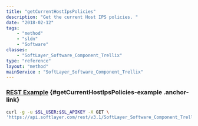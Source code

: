 ```yaml
---
title: "getCurrentHostIpsPolicies"
description: "Get the current Host IPS policies. "
date: "2018-02-12"
tags:
    - "method"
    - "sldn"
    - "Software"
classes:
    - "SoftLayer_Software_Component_Trellix"
type: "reference"
layout: "method"
mainService : "SoftLayer_Software_Component_Trellix"
---
```


### [REST Example](#getCurrentHostIpsPolicies-example) <a href="/article/rest/"><i class="fas fa-question"></i></a> {#getCurrentHostIpsPolicies-example .anchor-link} 
```bash
curl -g -u $SL_USER:$SL_APIKEY -X GET \
'https://api.softlayer.com/rest/v3.1/SoftLayer_Software_Component_Trellix/{SoftLayer_Software_Component_TrellixID}/getCurrentHostIpsPolicies'
```

